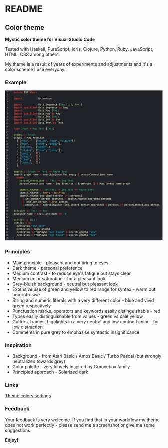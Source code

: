 # README

## Color theme

**Mystic color theme for Visual Studio Code**

Tested with Haskell, PureScript, Idris, Clojure, Python, Ruby, JavaScript, HTML, CSS among others.

My theme is a result of years of experiments and adjustments and it's a color scheme I use everyday.

### Example
![example](example.png)

### Principles

- Main principle - pleasant and not tiring to eyes
- Dark theme - personal preference
- Medium contrast - to reduce eye's fatigue but stays clear
- Medium color saturation - for a pleasant look
- Grey-bluish background - neutral but pleasant look
- Extensive use of green and yellow to red range for syntax - warm but non-intrusive
- String and numeric literals with a very different color - blue and vivid green respectively
- Punctuation marks, operators and keywords easily distinguishable - red
- Types easily distinguishable from values - green vs pale yellow
- Gutters, frames, highlights in a very neutral and low contrast color - for low distraction
- Comments in pure grey to emphasise syntactic insignificance

### Inspiration

- Background - from Atari Basic / Amos Basic / Turbo Pascal (but strongly neutralized towards grey)
- Color palette - very loosely inspired by Groovebox family
- Principled approach - Solarized dark

### Links

[Theme colors settings](https://code.visualstudio.com/api/references/theme-color)

### Feedback

Your feedback is very welcome. If you find that in your workflow my theme does not work perfectly -
please send me a screenshot or give me some suggestions.

**Enjoy!**
